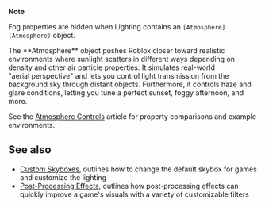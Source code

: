 **Note**  

Fog properties are hidden when Lighting contains an `[Atmosphere](Atmosphere)` object.

The \*\*Atmosphere\*\* object pushes Roblox closer toward realistic environments where sunlight scatters in different ways depending on density and other air particle properties. It simulates real-world "aerial perspective" and lets you control light transmission from the background sky through distant objects. Furthermore, it controls haze and glare conditions, letting you tune a perfect sunset, foggy afternoon, and more.

See the [Atmosphere Controls](https://developer.roblox.com/en-us/articles/atmosphere) article for property comparisons and example environments.

See also
--------

*   [Custom Skyboxes](https://developer.roblox.com/en-us/articles/custom-skyboxes), outlines how to change the default skybox for games and customize the lighting
*   [Post-Processing Effects](https://developer.roblox.com/en-us/articles/post-processing-effects), outlines how post-processing effects can quickly improve a game's visuals with a variety of customizable filters